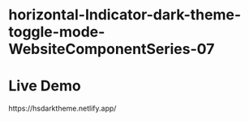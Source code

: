 # horizontal-Indicator-dark-theme-toggle-mode-WebsiteComponentSeries-07

<h1>Live Demo </h1>
https://hsdarktheme.netlify.app/
